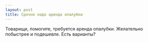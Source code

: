 ```yaml
---
layout: post 
title: Срочно надо аренда опалубки 
--- 
```

Товарищи, помогите, требуется аренда опалубки. Желательно побыстрее и подешевле. Есть варианты?